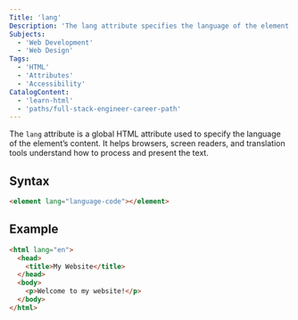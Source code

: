 ```yaml
---
Title: 'lang'
Description: 'The lang attribute specifies the language of the element’s content.'
Subjects:
  - 'Web Development'
  - 'Web Design'
Tags:
  - 'HTML'
  - 'Attributes'
  - 'Accessibility'
CatalogContent:
  - 'learn-html'
  - 'paths/full-stack-engineer-career-path'
---
```


The `lang` attribute is a global HTML attribute used to specify the language of the element’s content. It helps browsers, screen readers, and translation tools understand how to process and present the text.

## Syntax

```html
<element lang="language-code"></element>
```

## Example

```html
<html lang="en">
  <head>
    <title>My Website</title>
  </head>
  <body>
    <p>Welcome to my website!</p>
  </body>
</html>
```




